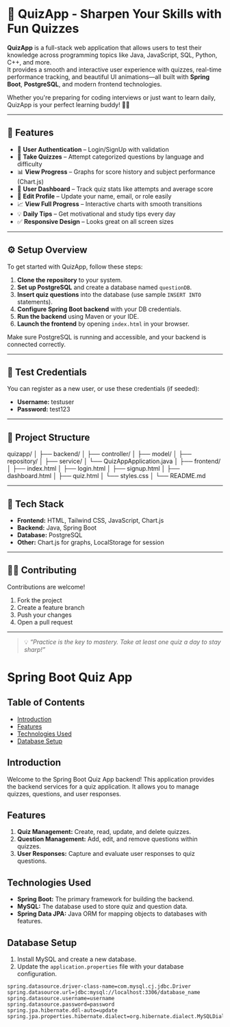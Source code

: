
# 🎯 QuizApp - Sharpen Your Skills with Fun Quizzes

**QuizApp** is a full-stack web application that allows users to test their knowledge across programming topics like Java, JavaScript, SQL, Python, C++, and more.  
It provides a smooth and interactive user experience with quizzes, real-time performance tracking, and beautiful UI animations—all built with **Spring Boot**, **PostgreSQL**, and modern frontend technologies.

Whether you're preparing for coding interviews or just want to learn daily, QuizApp is your perfect learning buddy! 🧠🚀

---

## 🌟 Features

- 🔐 **User Authentication** – Login/SignUp with validation
- 🧠 **Take Quizzes** – Attempt categorized questions by language and difficulty
- 📊 **View Progress** – Graphs for score history and subject performance (Chart.js)
- 📝 **User Dashboard** – Track quiz stats like attempts and average score
- 🧾 **Edit Profile** – Update your name, email, or role easily
- 📈 **View Full Progress** – Interactive charts with smooth transitions
- 💡 **Daily Tips** – Get motivational and study tips every day
- ✅ **Responsive Design** – Looks great on all screen sizes

---

## ⚙️ Setup Overview

To get started with QuizApp, follow these steps:

1. **Clone the repository** to your system.
2. **Set up PostgreSQL** and create a database named `questionDB`.
3. **Insert quiz questions** into the database (use sample `INSERT INTO` statements).
4. **Configure Spring Boot backend** with your DB credentials.
5. **Run the backend** using Maven or your IDE.
6. **Launch the frontend** by opening `index.html` in your browser.

Make sure PostgreSQL is running and accessible, and your backend is connected correctly.

---

## 🧪 Test Credentials

You can register as a new user, or use these credentials (if seeded):

- **Username:** testuser  
- **Password:** test123

---

## 📁 Project Structure

quizapp/ │ ├── backend/ │ ├── controller/ │ ├── model/ │ ├── repository/ │ ├── service/ │ └── QuizAppApplication.java │ ├── frontend/ │ ├── index.html │ ├── login.html │ ├── signup.html │ ├── dashboard.html │ ├── quiz.html │ └── styles.css │ └── README.md


---

## 🧰 Tech Stack

- **Frontend:** HTML, Tailwind CSS, JavaScript, Chart.js  
- **Backend:** Java, Spring Boot  
- **Database:** PostgreSQL  
- **Other:** Chart.js for graphs, LocalStorage for session

---

## 🧑‍💻 Contributing

Contributions are welcome!

1. Fork the project
2. Create a feature branch
3. Push your changes
4. Open a pull request
---

> 💡 *“Practice is the key to mastery. Take at least one quiz a day to stay sharp!”*

# Spring Boot Quiz App 


## Table of Contents
- [Introduction](#introduction)
- [Features](#features)
- [Technologies Used](#technologies-used)
- [Database Setup](#database-setup)


## Introduction

Welcome to the Spring Boot Quiz App backend! This application provides the backend services for a quiz application. It allows you to manage quizzes, questions, and user responses.

## Features

1. **Quiz Management:** Create, read, update, and delete quizzes.
2. **Question Management:** Add, edit, and remove questions within quizzes.
3. **User Responses:** Capture and evaluate user responses to quiz questions.


## Technologies Used

- **Spring Boot:** The primary framework for building the backend.
- **MySQL:** The database used to store quiz and question data.
- **Spring Data JPA:** Java ORM for mapping objects to databases with features.

## Database Setup

1. Install MySQL and create a new database.
2. Update the `application.properties` file with your database configuration.

```properties
spring.datasource.driver-class-name=com.mysql.cj.jdbc.Driver
spring.datasource.url=jdbc:mysql://localhost:3306/database_name
spring.datasource.username=username
spring.datasource.password=password
spring.jpa.hibernate.ddl-auto=update
spring.jpa.properties.hibernate.dialect=org.hibernate.dialect.MySQLDialect

